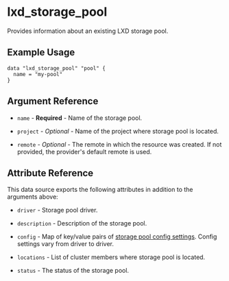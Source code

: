 # lxd_storage_pool

Provides information about an existing LXD storage pool.

## Example Usage

```hcl
data "lxd_storage_pool" "pool" {
  name = "my-pool"
}
```

## Argument Reference

* `name` - **Required** - Name of the storage pool.

* `project` - *Optional* - Name of the project where storage pool is located.

* `remote` - *Optional* - The remote in which the resource was created. If
  not provided, the provider's default remote is used.

## Attribute Reference

This data source exports the following attributes in addition to the arguments above:

* `driver` - Storage pool driver.

* `description` - Description of the storage pool.

* `config` - Map of key/value pairs of
	[storage pool config settings](https://documentation.ubuntu.com/lxd/latest/reference/storage_drivers/).
	Config settings vary from driver to driver.

* `locations` - List of cluster members where storage pool is located.

* `status` - The status of the storage pool.

